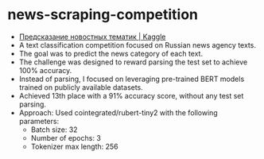 # news-scraping-competition

- [Предсказание новостных тематик \| Kaggle](https://www.kaggle.com/competitions/news-scraping-competition)
- A text classification competition focused on Russian news agency texts.
- The goal was to predict the news category of each text.
- The challenge was designed to reward parsing the test set to achieve 100% accuracy.
- Instead of parsing, I focused on leveraging pre-trained BERT models trained on publicly available datasets.
- Achieved 13th place with a 91% accuracy score, without any test set parsing.
- Approach: Used cointegrated/rubert-tiny2 with the following parameters:
  - Batch size: 32
  - Number of epochs: 3
  - Tokenizer max length: 256
